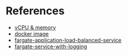 # References

* [vCPU & memory](https://docs.aws.amazon.com/AmazonECS/latest/developerguide/task-cpu-memory-error.html)
* [docker image](https://docs.aws.amazon.com/AmazonECS/latest/developerguide/ecs-cli-tutorial-fargate.html)
* [fargate-application-load-balanced-service](https://github.com/aws-samples/aws-cdk-examples/tree/master/typescript/ecs/fargate-application-load-balanced-service)
* [fargate-service-with-logging](https://github.com/aws-samples/aws-cdk-examples/tree/master/typescript/ecs/fargate-service-with-logging)